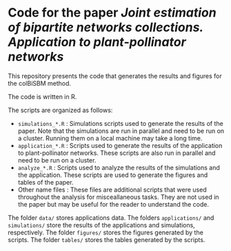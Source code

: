 # Code for the paper *Joint estimation of bipartite networks collections. Application to plant-pollinator networks*

This repository presents the code that generates the results and figures for the colBiSBM method.

The code is written in R.

The scripts are organized as follows:

- `simulations_*.R` : Simulations scripts used to generate the results of the paper. Note that the simulations are run in parallel and need to be run on a cluster. Running them on a local machine may take a long time.
- `application_*.R` : Scripts used to generate the results of the application to plant-pollinator networks. These scripts are also run in parallel and need to be run on a cluster.
- `analyze_*.R` : Scripts used to analyze the results of the simulations and the application. These scripts are used to generate the figures and tables of the paper.
- Other name files : These files are additional scripts that were used throughout the analysis for misceallaneous tasks. They are not used in the paper but may be useful for the reader to understand the code.

The folder `data/` stores applications data. The folders `applications/` and `simulations/` store the results of the applications and simulations, respectively. The folder `figures/` stores the figures generated by the scripts. The folder `tables/` stores the tables generated by the scripts.
